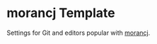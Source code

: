 # morancj Template

Settings for Git and editors popular with [morancj](https://github.com/morancj/).
